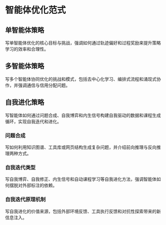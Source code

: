 # 智能体优化范式

## 单智能体策略
<tag>写单智能体优化的核心目标与挑战，强调如何通过轨迹偏好和过程奖励来提升策略学习的效率和合理性。</tag>

## 多智能体策略
<tag>写多个智能体协同优化的挑战和模式，包括去中心化学习、编排式流程和涌现式协作，并强调通信与信用分配问题。</tag>

## 自我进化策略
<tag>写智能体如何通过问题合成、自我博弈和内生信号构建自我驱动的数据和课程生成循环，实现自我迭代和进化。</tag>

### 问题合成
<tag>写如何利用知识图谱、工具库或网页结构生成复杂问题，并介绍前向推理与反向推理两种方式。</tag>

### 自我迭代类型
<tag>写自我博弈、自我修正、内生信号和自动课程学习等自我进化方法，强调智能体如何摆脱对外部标注的依赖。</tag>

### 自我迭代原理机制
<tag>写自我进化的价值来源，包括外部环境反馈、工具执行反馈和对抗性探索带来的新信息注入。</tag>